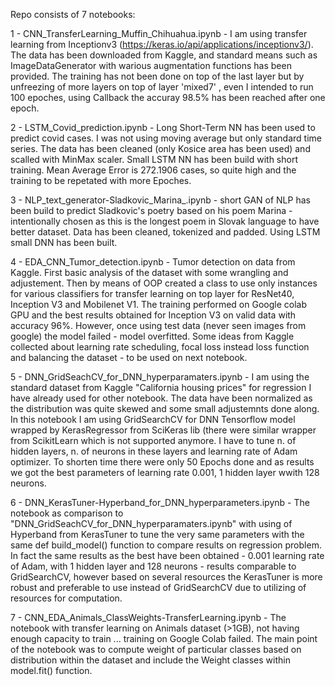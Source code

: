 Repo consists of 7 notebooks:

1 - CNN_TransferLearning_Muffin_Chihuahua.ipynb - I am using transfer learning from Inceptionv3 (https://keras.io/api/applications/inceptionv3/). The data has been downloaded from Kaggle, and standard means such as ImageDataGenerator with warious augmentation functions has been provided. The training has not been done on top of the last layer but by unfreezing of more layers on top of layer 'mixed7' , even I intended to run 100 epoches, using Callback the accuray 98.5% has been reached after one epoch. 

2 - LSTM_Covid_prediction.ipynb - Long Short-Term NN has been used to predict covid cases. I was not using moving average but only standard time series. The data has been cleaned (only Kosice area has been used) and scalled with MinMax scaler. Small LSTM NN has been build with short training. Mean Average Error is 272.1906 cases, so quite high and the training to be repetated with more Epoches. 

 3 - NLP_text_generator-Sladkovic_Marina_.ipynb - short GAN of NLP has been build to predict Sladkovic's poetry based on his poem Marina - intentionally chosen as this is the longest poem in Slovak language to have better dataset. Data has been cleaned, tokenized and padded. Using LSTM small DNN has been built.

4 - EDA_CNN_Tumor_detection.ipynb - Tumor detection on data from Kaggle. First basic analysis of the dataset with some wrangling and adjustement. Then by means of OOP created a class to use only instances for various classifiers for transfer learning on top layer for ResNet40, Inception V3 and Mobilenet V1. The training performed on Google colab GPU and the best results obtained for Inception V3 on valid data with accuracy 96%. However, once using test data (never seen images from google) the model failed - model overfitted. Some ideas from Kaggle collected about learning rate scheduling, focal loss instead loss function and balancing the dataset - to be used on next notebook.

5 - DNN_GridSeachCV_for_DNN_hyperparamaters.ipynb - I am using the standard dataset from Kaggle "California housing prices" for regression I have already used for other notebook. The data have been normalized as the distribution was quite skewed and some small adjustemnts done along. In this notebook I am using GridSearchCV for DNN Tensorflow model wrapped by KerasRegressor from SciKeras lib (there were similar wrapper from ScikitLearn which is not supported anymore. I have to tune n. of hidden layers, n. of neurons in these layers and learning rate of Adam optimizer. To shorten time there were only 50 Epochs done and as results we got the best parameters of learning rate 0.001, 1 hidden layer wwith 128 neurons. 

6 - DNN_KerasTuner-Hyperband_for_DNN_hyperparameters.ipynb - The notebook as comparison to "DNN_GridSeachCV_for_DNN_hyperparamaters.ipynb" with using of Hyperband from KerasTuner to tune the very same parameters with the same def build_model() function to compare results on regression problem. In fact the same results as the best have been obtained - 0.001 learning rate of Adam, with 1 hidden layer and 128 neurons - results comparable to GridSearchCV, however based on several resources the KerasTuner is more robust and preferable to use instead of GridSearchCV due to utilizing of resources for computation. 

7 - CNN_EDA_Animals_ClassWeights-TransferLearning.ipynb - The notebook with transfer learning on Animals dataset (>1GB), not having enough capacity to train ... training on Google Colab failed. The main point of the notebook was to compute weight of particular classes based on distribution within the dataset and include the Weight classes within model.fit() function. 

